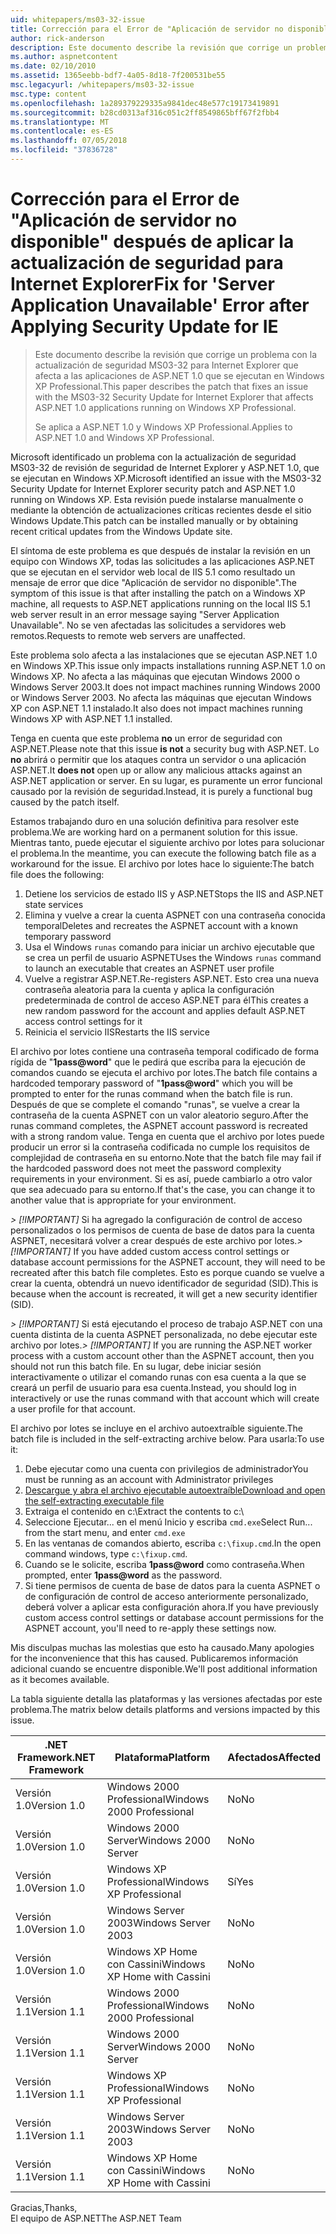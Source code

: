 ```yaml
---
uid: whitepapers/ms03-32-issue
title: Corrección para el Error de "Aplicación de servidor no disponible" después de aplicar la actualización de seguridad para Internet Explorer | Microsoft Docs
author: rick-anderson
description: Este documento describe la revisión que corrige un problema con la actualización de seguridad MS03-32 para Internet Explorer que afecta a las aplicaciones de ASP.NET 1.0 que se ejecutan en Wi...
ms.author: aspnetcontent
ms.date: 02/10/2010
ms.assetid: 1365eebb-bdf7-4a05-8d18-7f200531be55
msc.legacyurl: /whitepapers/ms03-32-issue
msc.type: content
ms.openlocfilehash: 1a289379229335a9841dec48e577c19173419891
ms.sourcegitcommit: b28cd0313af316c051c2ff8549865bff67f2fbb4
ms.translationtype: MT
ms.contentlocale: es-ES
ms.lasthandoff: 07/05/2018
ms.locfileid: "37836728"
---
```

<a name="fix-for-server-application-unavailable-error-after-applying-security-update-for-ie"></a><span data-ttu-id="ba443-103">Corrección para el Error de "Aplicación de servidor no disponible" después de aplicar la actualización de seguridad para Internet Explorer</span><span class="sxs-lookup"><span data-stu-id="ba443-103">Fix for 'Server Application Unavailable' Error after Applying Security Update for IE</span></span>
====================
> <span data-ttu-id="ba443-104">Este documento describe la revisión que corrige un problema con la actualización de seguridad MS03-32 para Internet Explorer que afecta a las aplicaciones de ASP.NET 1.0 que se ejecutan en Windows XP Professional.</span><span class="sxs-lookup"><span data-stu-id="ba443-104">This paper describes the patch that fixes an issue with the MS03-32 Security Update for Internet Explorer that affects ASP.NET 1.0 applications running on Windows XP Professional.</span></span>
> 
> <span data-ttu-id="ba443-105">Se aplica a ASP.NET 1.0 y Windows XP Professional.</span><span class="sxs-lookup"><span data-stu-id="ba443-105">Applies to ASP.NET 1.0 and Windows XP Professional.</span></span>


<span data-ttu-id="ba443-106">Microsoft identificado un problema con la actualización de seguridad MS03-32 de revisión de seguridad de Internet Explorer y ASP.NET 1.0, que se ejecutan en Windows XP.</span><span class="sxs-lookup"><span data-stu-id="ba443-106">Microsoft identified an issue with the MS03-32 Security Update for Internet Explorer security patch and ASP.NET 1.0 running on Windows XP.</span></span> <span data-ttu-id="ba443-107">Esta revisión puede instalarse manualmente o mediante la obtención de actualizaciones críticas recientes desde el sitio Windows Update.</span><span class="sxs-lookup"><span data-stu-id="ba443-107">This patch can be installed manually or by obtaining recent critical updates from the Windows Update site.</span></span>

<span data-ttu-id="ba443-108">El síntoma de este problema es que después de instalar la revisión en un equipo con Windows XP, todas las solicitudes a las aplicaciones ASP.NET que se ejecutan en el servidor web local de IIS 5.1 como resultado un mensaje de error que dice "Aplicación de servidor no disponible".</span><span class="sxs-lookup"><span data-stu-id="ba443-108">The symptom of this issue is that after installing the patch on a Windows XP machine, all requests to ASP.NET applications running on the local IIS 5.1 web server result in an error message saying "Server Application Unavailable".</span></span> <span data-ttu-id="ba443-109">No se ven afectadas las solicitudes a servidores web remotos.</span><span class="sxs-lookup"><span data-stu-id="ba443-109">Requests to remote web servers are unaffected.</span></span>

<span data-ttu-id="ba443-110">Este problema solo afecta a las instalaciones que se ejecutan ASP.NET 1.0 en Windows XP.</span><span class="sxs-lookup"><span data-stu-id="ba443-110">This issue only impacts installations running ASP.NET 1.0 on Windows XP.</span></span> <span data-ttu-id="ba443-111">No afecta a las máquinas que ejecutan Windows 2000 o Windows Server 2003.</span><span class="sxs-lookup"><span data-stu-id="ba443-111">It does not impact machines running Windows 2000 or Windows Server 2003.</span></span> <span data-ttu-id="ba443-112">No afecta las máquinas que ejecutan Windows XP con ASP.NET 1.1 instalado.</span><span class="sxs-lookup"><span data-stu-id="ba443-112">It also does not impact machines running Windows XP with ASP.NET 1.1 installed.</span></span>

<span data-ttu-id="ba443-113">Tenga en cuenta que este problema **no** un error de seguridad con ASP.NET.</span><span class="sxs-lookup"><span data-stu-id="ba443-113">Please note that this issue **is not** a security bug with ASP.NET.</span></span> <span data-ttu-id="ba443-114">Lo **no** abrirá o permitir que los ataques contra un servidor o una aplicación ASP.NET.</span><span class="sxs-lookup"><span data-stu-id="ba443-114">It **does not** open up or allow any malicious attacks against an ASP.NET application or server.</span></span> <span data-ttu-id="ba443-115">En su lugar, es puramente un error funcional causado por la revisión de seguridad.</span><span class="sxs-lookup"><span data-stu-id="ba443-115">Instead, it is purely a functional bug caused by the patch itself.</span></span>

<span data-ttu-id="ba443-116">Estamos trabajando duro en una solución definitiva para resolver este problema.</span><span class="sxs-lookup"><span data-stu-id="ba443-116">We are working hard on a permanent solution for this issue.</span></span> <span data-ttu-id="ba443-117">Mientras tanto, puede ejecutar el siguiente archivo por lotes para solucionar el problema.</span><span class="sxs-lookup"><span data-stu-id="ba443-117">In the meantime, you can execute the following batch file as a workaround for the issue.</span></span> <span data-ttu-id="ba443-118">El archivo por lotes hace lo siguiente:</span><span class="sxs-lookup"><span data-stu-id="ba443-118">The batch file does the following:</span></span>

1. <span data-ttu-id="ba443-119">Detiene los servicios de estado IIS y ASP.NET</span><span class="sxs-lookup"><span data-stu-id="ba443-119">Stops the IIS and ASP.NET state services</span></span>
2. <span data-ttu-id="ba443-120">Elimina y vuelve a crear la cuenta ASPNET con una contraseña conocida temporal</span><span class="sxs-lookup"><span data-stu-id="ba443-120">Deletes and recreates the ASPNET account with a known temporary password</span></span>
3. <span data-ttu-id="ba443-121">Usa el Windows `runas` comando para iniciar un archivo ejecutable que se crea un perfil de usuario ASPNET</span><span class="sxs-lookup"><span data-stu-id="ba443-121">Uses the Windows `runas` command to launch an executable that creates an ASPNET user profile</span></span>
4. <span data-ttu-id="ba443-122">Vuelve a registrar ASP.NET.</span><span class="sxs-lookup"><span data-stu-id="ba443-122">Re-registers ASP.NET.</span></span> <span data-ttu-id="ba443-123">Esto crea una nueva contraseña aleatoria para la cuenta y aplica la configuración predeterminada de control de acceso ASP.NET para él</span><span class="sxs-lookup"><span data-stu-id="ba443-123">This creates a new random password for the account and applies default ASP.NET access control settings for it</span></span>
5. <span data-ttu-id="ba443-124">Reinicia el servicio IIS</span><span class="sxs-lookup"><span data-stu-id="ba443-124">Restarts the IIS service</span></span>

<span data-ttu-id="ba443-125">El archivo por lotes contiene una contraseña temporal codificado de forma rígida de "<strong>1pass@word</strong>" que le pedirá que escriba para la ejecución de comandos cuando se ejecuta el archivo por lotes.</span><span class="sxs-lookup"><span data-stu-id="ba443-125">The batch file contains a hardcoded temporary password of "<strong>1pass@word</strong>" which you will be prompted to enter for the runas command when the batch file is run.</span></span> <span data-ttu-id="ba443-126">Después de que se complete el comando "runas", se vuelve a crear la contraseña de la cuenta ASPNET con un valor aleatorio seguro.</span><span class="sxs-lookup"><span data-stu-id="ba443-126">After the runas command completes, the ASPNET account password is recreated with a strong random value.</span></span> <span data-ttu-id="ba443-127">Tenga en cuenta que el archivo por lotes puede producir un error si la contraseña codificada no cumple los requisitos de complejidad de contraseña en su entorno.</span><span class="sxs-lookup"><span data-stu-id="ba443-127">Note that the batch file may fail if the hardcoded password does not meet the password complexity requirements in your environment.</span></span> <span data-ttu-id="ba443-128">Si es así, puede cambiarlo a otro valor que sea adecuado para su entorno.</span><span class="sxs-lookup"><span data-stu-id="ba443-128">If that's the case, you can change it to another value that is appropriate for your environment.</span></span>

<span data-ttu-id="ba443-129">*> [!IMPORTANT]* Si ha agregado la configuración de control de acceso personalizados o los permisos de cuenta de base de datos para la cuenta ASPNET, necesitará volver a crear después de este archivo por lotes.</span><span class="sxs-lookup"><span data-stu-id="ba443-129">*> [!IMPORTANT]* If you have added custom access control settings or database account permissions for the ASPNET account, they will need to be recreated after this batch file completes.</span></span> <span data-ttu-id="ba443-130">Esto es porque cuando se vuelve a crear la cuenta, obtendrá un nuevo identificador de seguridad (SID).</span><span class="sxs-lookup"><span data-stu-id="ba443-130">This is because when the account is recreated, it will get a new security identifier (SID).</span></span>

<span data-ttu-id="ba443-131">*> [!IMPORTANT]* Si está ejecutando el proceso de trabajo ASP.NET con una cuenta distinta de la cuenta ASPNET personalizada, no debe ejecutar este archivo por lotes.</span><span class="sxs-lookup"><span data-stu-id="ba443-131">*> [!IMPORTANT]* If you are running the ASP.NET worker process with a custom account other than the ASPNET account, then you should not run this batch file.</span></span> <span data-ttu-id="ba443-132">En su lugar, debe iniciar sesión interactivamente o utilizar el comando runas con esa cuenta a la que se creará un perfil de usuario para esa cuenta.</span><span class="sxs-lookup"><span data-stu-id="ba443-132">Instead, you should log in interactively or use the runas command with that account which will create a user profile for that account.</span></span>

<span data-ttu-id="ba443-133">El archivo por lotes se incluye en el archivo autoextraíble siguiente.</span><span class="sxs-lookup"><span data-stu-id="ba443-133">The batch file is included in the self-extracting archive below.</span></span> <span data-ttu-id="ba443-134">Para usarla:</span><span class="sxs-lookup"><span data-stu-id="ba443-134">To use it:</span></span>

1. <span data-ttu-id="ba443-135">Debe ejecutar como una cuenta con privilegios de administrador</span><span class="sxs-lookup"><span data-stu-id="ba443-135">You must be running as an account with Administrator privileges</span></span>
2. [<span data-ttu-id="ba443-136">Descargue y abra el archivo ejecutable autoextraíble</span><span class="sxs-lookup"><span data-stu-id="ba443-136">Download and open the self-extracting executable file</span></span>](ms03-32-issue/_static/fixup1.exe)
3. <span data-ttu-id="ba443-137">Extraiga el contenido en c:\\</span><span class="sxs-lookup"><span data-stu-id="ba443-137">Extract the contents to c:\\</span></span>
4. <span data-ttu-id="ba443-138">Seleccione Ejecutar... en el menú Inicio y escriba `cmd.exe`</span><span class="sxs-lookup"><span data-stu-id="ba443-138">Select Run... from the start menu, and enter `cmd.exe`</span></span>
5. <span data-ttu-id="ba443-139">En las ventanas de comandos abierto, escriba `c:\fixup.cmd`.</span><span class="sxs-lookup"><span data-stu-id="ba443-139">In the open command windows, type `c:\fixup.cmd`.</span></span>
6. <span data-ttu-id="ba443-140">Cuando se le solicite, escriba <strong>1pass@word</strong> como contraseña.</span><span class="sxs-lookup"><span data-stu-id="ba443-140">When prompted, enter <strong>1pass@word</strong> as the password.</span></span>
7. <span data-ttu-id="ba443-141">Si tiene permisos de cuenta de base de datos para la cuenta ASPNET o de configuración de control de acceso anteriormente personalizado, deberá volver a aplicar esta configuración ahora.</span><span class="sxs-lookup"><span data-stu-id="ba443-141">If you have previously custom access control settings or database account permissions for the ASPNET account, you'll need to re-apply these settings now.</span></span>

<span data-ttu-id="ba443-142">Mis disculpas muchas las molestias que esto ha causado.</span><span class="sxs-lookup"><span data-stu-id="ba443-142">Many apologies for the inconvenience that this has caused.</span></span> <span data-ttu-id="ba443-143">Publicaremos información adicional cuando se encuentre disponible.</span><span class="sxs-lookup"><span data-stu-id="ba443-143">We'll post additional information as it becomes available.</span></span>

<span data-ttu-id="ba443-144">La tabla siguiente detalla las plataformas y las versiones afectadas por este problema.</span><span class="sxs-lookup"><span data-stu-id="ba443-144">The matrix below details platforms and versions impacted by this issue.</span></span>

| <span data-ttu-id="ba443-145">.NET Framework</span><span class="sxs-lookup"><span data-stu-id="ba443-145">.NET Framework</span></span> | <span data-ttu-id="ba443-146">Plataforma</span><span class="sxs-lookup"><span data-stu-id="ba443-146">Platform</span></span> | <span data-ttu-id="ba443-147">Afectados</span><span class="sxs-lookup"><span data-stu-id="ba443-147">Affected</span></span> |
| --- | --- | --- |
| <span data-ttu-id="ba443-148">Versión 1.0</span><span class="sxs-lookup"><span data-stu-id="ba443-148">Version 1.0</span></span> | <span data-ttu-id="ba443-149">Windows 2000 Professional</span><span class="sxs-lookup"><span data-stu-id="ba443-149">Windows 2000 Professional</span></span> | <span data-ttu-id="ba443-150">No</span><span class="sxs-lookup"><span data-stu-id="ba443-150">No</span></span> |
| <span data-ttu-id="ba443-151">Versión 1.0</span><span class="sxs-lookup"><span data-stu-id="ba443-151">Version 1.0</span></span> | <span data-ttu-id="ba443-152">Windows 2000 Server</span><span class="sxs-lookup"><span data-stu-id="ba443-152">Windows 2000 Server</span></span> | <span data-ttu-id="ba443-153">No</span><span class="sxs-lookup"><span data-stu-id="ba443-153">No</span></span> |
| <span data-ttu-id="ba443-154">Versión 1.0</span><span class="sxs-lookup"><span data-stu-id="ba443-154">Version 1.0</span></span> | <span data-ttu-id="ba443-155">Windows XP Professional</span><span class="sxs-lookup"><span data-stu-id="ba443-155">Windows XP Professional</span></span> | <span data-ttu-id="ba443-156">Sí</span><span class="sxs-lookup"><span data-stu-id="ba443-156">Yes</span></span> |
| <span data-ttu-id="ba443-157">Versión 1.0</span><span class="sxs-lookup"><span data-stu-id="ba443-157">Version 1.0</span></span> | <span data-ttu-id="ba443-158">Windows Server 2003</span><span class="sxs-lookup"><span data-stu-id="ba443-158">Windows Server 2003</span></span> | <span data-ttu-id="ba443-159">No</span><span class="sxs-lookup"><span data-stu-id="ba443-159">No</span></span> |
| <span data-ttu-id="ba443-160">Versión 1.0</span><span class="sxs-lookup"><span data-stu-id="ba443-160">Version 1.0</span></span> | <span data-ttu-id="ba443-161">Windows XP Home con Cassini</span><span class="sxs-lookup"><span data-stu-id="ba443-161">Windows XP Home with Cassini</span></span> | <span data-ttu-id="ba443-162">No</span><span class="sxs-lookup"><span data-stu-id="ba443-162">No</span></span> |
| <span data-ttu-id="ba443-163">Versión 1.1</span><span class="sxs-lookup"><span data-stu-id="ba443-163">Version 1.1</span></span> | <span data-ttu-id="ba443-164">Windows 2000 Professional</span><span class="sxs-lookup"><span data-stu-id="ba443-164">Windows 2000 Professional</span></span> | <span data-ttu-id="ba443-165">No</span><span class="sxs-lookup"><span data-stu-id="ba443-165">No</span></span> |
| <span data-ttu-id="ba443-166">Versión 1.1</span><span class="sxs-lookup"><span data-stu-id="ba443-166">Version 1.1</span></span> | <span data-ttu-id="ba443-167">Windows 2000 Server</span><span class="sxs-lookup"><span data-stu-id="ba443-167">Windows 2000 Server</span></span> | <span data-ttu-id="ba443-168">No</span><span class="sxs-lookup"><span data-stu-id="ba443-168">No</span></span> |
| <span data-ttu-id="ba443-169">Versión 1.1</span><span class="sxs-lookup"><span data-stu-id="ba443-169">Version 1.1</span></span> | <span data-ttu-id="ba443-170">Windows XP Professional</span><span class="sxs-lookup"><span data-stu-id="ba443-170">Windows XP Professional</span></span> | <span data-ttu-id="ba443-171">No</span><span class="sxs-lookup"><span data-stu-id="ba443-171">No</span></span> |
| <span data-ttu-id="ba443-172">Versión 1.1</span><span class="sxs-lookup"><span data-stu-id="ba443-172">Version 1.1</span></span> | <span data-ttu-id="ba443-173">Windows Server 2003</span><span class="sxs-lookup"><span data-stu-id="ba443-173">Windows Server 2003</span></span> | <span data-ttu-id="ba443-174">No</span><span class="sxs-lookup"><span data-stu-id="ba443-174">No</span></span> |
| <span data-ttu-id="ba443-175">Versión 1.1</span><span class="sxs-lookup"><span data-stu-id="ba443-175">Version 1.1</span></span> | <span data-ttu-id="ba443-176">Windows XP Home con Cassini</span><span class="sxs-lookup"><span data-stu-id="ba443-176">Windows XP Home with Cassini</span></span> | <span data-ttu-id="ba443-177">No</span><span class="sxs-lookup"><span data-stu-id="ba443-177">No</span></span> |

<span data-ttu-id="ba443-178">Gracias,</span><span class="sxs-lookup"><span data-stu-id="ba443-178">Thanks,</span></span>   
 <span data-ttu-id="ba443-179">El equipo de ASP.NET</span><span class="sxs-lookup"><span data-stu-id="ba443-179">The ASP.NET Team</span></span>
